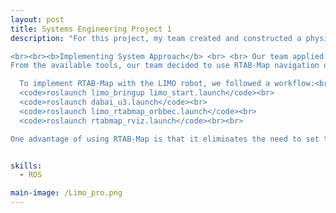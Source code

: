 ```yaml
---
layout: post
title: Systems Engineering Project 1
description: "For this project, my team created and constructed a physical arena for the AgileX LIMO mobile robot as part of a robotics systems engineering project. The environment was designed for the LIMO robot to perform tasks such as navigation, path planning, mapping, and localization. Additionally, understanding how the robot interacts with its environment, handling design trade-offs under time and financial constraints, and cooperating as a team were all necessary factors for this project. Hence, the final result would reflect reliable testing of SLAM and obstacle avoidance of the arena.<br><br> <b>Arena Design</b> <br><br> Before the actual implementation of the robot autonomous navigation, the arena had to be created. Our team's arena design was a collaborative and interative process which began with the survey of Changi Airport Terminal 1 to gather perspective of distinct landmarks such as the arrival/departure halls and Kinetic rain. With these references, we created an initial 3D layout on SolidWorks to model the arena layout. After which, our team reviewed and refined our design based on space constraint and material limitations. Key modifications included removing ramps to to simplify the making of the arena and focused on scalable elemnents like walls, flooring and decorative structures. Our team team then sourced materials such as foam board for the flooring and walls, clay for the Kinetic Rain Droplets (practical to build and aestheically accurate) and spray paint for finishing. Through trial and error and feedbacks, the final arena design managed to capture the essernce of Changi Airport Terminal while also following the technical requirements of AgileX LIMO robot's navigation.

<br><br><b>Implementing System Approach</b> <br> <br> Our team applied Systems Approach from SEBok to guide the designing of the arena and overall the project execution. First off, we began with problem identification which involved identifying constraints like space limitations and material availability. For solution synthesis, we explored possible solutions to mitigate this problem for example, segmenting the arena into modular components(Kinetic Rain, Wall) and allocated tasks based on members expertise. Doing trade-off analysis such as choosing foam over pricier materias and excluding ramps from the arena for feasibility dictated our decisions. Verification was evident in SolidWorks design revision (v1.0 to v1.1) by contrasting it against stakeholders requirements and also validation involved testing the navigation in the physical arena. <br><br> <b>Robot Navigation</b><br><br>
From the available tools, our team decided to use RTAB-Map navigation over GMapping and Cartographer, as our arena (and others') was more complex and required detailed scanning and mapping of obstacles.

  To implement RTAB-Map with the LIMO robot, we followed a workflow:<br><br>
  <code>roslaunch limo_bringup limo_start.launch</code><br>
  <code>roslaunch dabai_u3.launch</code><br>
  <code>roslaunch limo_rtabmap_orbbec.launch</code><br>
  <code>roslaunch rtabmap_rviz.launch</code><br><br>

One advantage of using RTAB-Map is that it eliminates the need to set the robot’s initial pose manually, as it auto-localizes using an existing map database (<code>~/.ros/rtabmap.db</code>). With this setup, we achieved accurate path planning and reliable obstacle avoidance.<br><br> <b>Post-Mapping and Navigation Process</b><br><br>After creating the 2d map and fine-tuning parameters in RViz. we can transition to testing. Firstly, from the saved map we can generate a 2d grip and 3d map data. Secondly, the robot is switched to localisation mode to navigate the pre-built map without changing it. For the LIMO's drive configuration, we set it to differential mode to allow 4-wheel drive (ensuring proper navigation and obstacle avoidance). In RViz itself, we manually correct the robot pose before sending navigation goal. To send target positions, we use 2D Nav goal to place a waypoint for the robot to reach it desired location."


skills: 
  - ROS

main-image: /Limo_pro.png
---
```

